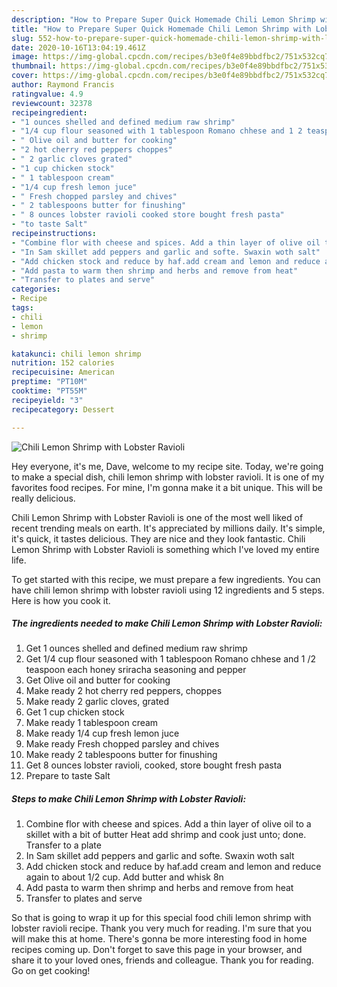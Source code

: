 ```yaml
---
description: "How to Prepare Super Quick Homemade Chili Lemon Shrimp with Lobster Ravioli"
title: "How to Prepare Super Quick Homemade Chili Lemon Shrimp with Lobster Ravioli"
slug: 552-how-to-prepare-super-quick-homemade-chili-lemon-shrimp-with-lobster-ravioli
date: 2020-10-16T13:04:19.461Z
image: https://img-global.cpcdn.com/recipes/b3e0f4e89bbdfbc2/751x532cq70/chili-lemon-shrimp-with-lobster-ravioli-recipe-main-photo.jpg
thumbnail: https://img-global.cpcdn.com/recipes/b3e0f4e89bbdfbc2/751x532cq70/chili-lemon-shrimp-with-lobster-ravioli-recipe-main-photo.jpg
cover: https://img-global.cpcdn.com/recipes/b3e0f4e89bbdfbc2/751x532cq70/chili-lemon-shrimp-with-lobster-ravioli-recipe-main-photo.jpg
author: Raymond Francis
ratingvalue: 4.9
reviewcount: 32378
recipeingredient:
- "1 ounces shelled and defined medium raw shrimp"
- "1/4 cup flour seasoned with 1 tablespoon Romano chhese and 1 2 teaspoon each honey sriracha seasoning and pepper"
- " Olive oil and butter for cooking"
- "2 hot cherry red peppers choppes"
- " 2 garlic cloves grated"
- "1 cup chicken stock"
- " 1 tablespoon cream"
- "1/4 cup fresh lemon juce"
- " Fresh chopped parsley and chives"
- " 2 tablespoons butter for finushing"
- " 8 ounces lobster ravioli cooked store bought fresh pasta"
- "to taste Salt"
recipeinstructions:
- "Combine flor with cheese and spices. Add a thin layer of olive oil to a skillet with a bit of butter Heat add shrimp and cook just unto; done. Transfer to a plate"
- "In Sam skillet add peppers and garlic and softe. Swaxin woth salt"
- "Add chicken stock and reduce by haf.add cream and lemon and reduce again to about 1/2 cup. Add butter and whisk 8n"
- "Add pasta to warm then shrimp and herbs and remove from heat"
- "Transfer to plates and serve"
categories:
- Recipe
tags:
- chili
- lemon
- shrimp

katakunci: chili lemon shrimp 
nutrition: 152 calories
recipecuisine: American
preptime: "PT10M"
cooktime: "PT55M"
recipeyield: "3"
recipecategory: Dessert

---
```



![Chili Lemon Shrimp with Lobster Ravioli](https://img-global.cpcdn.com/recipes/b3e0f4e89bbdfbc2/751x532cq70/chili-lemon-shrimp-with-lobster-ravioli-recipe-main-photo.jpg)

Hey everyone, it's me, Dave, welcome to my recipe site. Today, we're going to make a special dish, chili lemon shrimp with lobster ravioli. It is one of my favorites food recipes. For mine, I'm gonna make it a bit unique. This will be really delicious.

Chili Lemon Shrimp with Lobster Ravioli is one of the most well liked of recent trending meals on earth. It's appreciated by millions daily. It's simple, it's quick, it tastes delicious. They are nice and they look fantastic. Chili Lemon Shrimp with Lobster Ravioli is something which I've loved my entire life.




To get started with this recipe, we must prepare a few ingredients. You can have chili lemon shrimp with lobster ravioli using 12 ingredients and 5 steps. Here is how you cook it.

<!--inarticleads1-->

##### The ingredients needed to make Chili Lemon Shrimp with Lobster Ravioli:

1. Get 1 ounces shelled and defined medium raw shrimp
1. Get 1/4 cup flour seasoned with 1 tablespoon Romano chhese and 1 /2 teaspoon each honey sriracha seasoning and pepper
1. Get  Olive oil and butter for cooking
1. Make ready 2 hot cherry red peppers, choppes
1. Make ready  2 garlic cloves, grated
1. Get 1 cup chicken stock
1. Make ready  1 tablespoon cream
1. Make ready 1/4 cup fresh lemon juce
1. Make ready  Fresh chopped parsley and chives
1. Make ready  2 tablespoons butter for finushing
1. Get  8 ounces lobster ravioli, cooked, store bought fresh pasta
1. Prepare to taste Salt




<!--inarticleads2-->

##### Steps to make Chili Lemon Shrimp with Lobster Ravioli:

1. Combine flor with cheese and spices. Add a thin layer of olive oil to a skillet with a bit of butter Heat add shrimp and cook just unto; done. Transfer to a plate
1. In Sam skillet add peppers and garlic and softe. Swaxin woth salt
1. Add chicken stock and reduce by haf.add cream and lemon and reduce again to about 1/2 cup. Add butter and whisk 8n
1. Add pasta to warm then shrimp and herbs and remove from heat
1. Transfer to plates and serve




So that is going to wrap it up for this special food chili lemon shrimp with lobster ravioli recipe. Thank you very much for reading. I'm sure that you will make this at home. There's gonna be more interesting food in home recipes coming up. Don't forget to save this page in your browser, and share it to your loved ones, friends and colleague. Thank you for reading. Go on get cooking!
